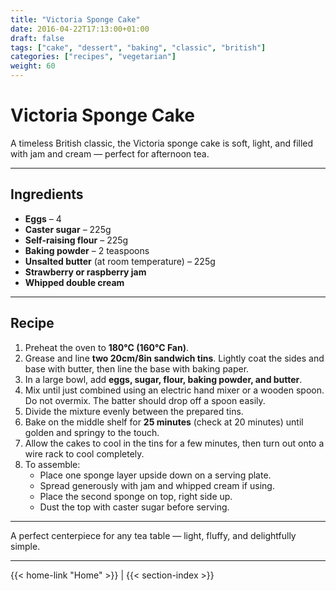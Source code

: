 ```yaml
---
title: "Victoria Sponge Cake"
date: 2016-04-22T17:13:00+01:00
draft: false
tags: ["cake", "dessert", "baking", "classic", "british"]
categories: ["recipes", "vegetarian"]
weight: 60
---
```


# Victoria Sponge Cake

A timeless British classic, the Victoria sponge cake is soft, light, and filled with jam and cream — perfect for afternoon tea.

---

## Ingredients

- **Eggs** – 4  
- **Caster sugar** – 225g  
- **Self-raising flour** – 225g  
- **Baking powder** – 2 teaspoons  
- **Unsalted butter** (at room temperature) – 225g  
- **Strawberry or raspberry jam**  
- **Whipped double cream**  

---

## Recipe

1. Preheat the oven to **180°C (160°C Fan)**.  
2. Grease and line **two 20cm/8in sandwich tins**. Lightly coat the sides and base with butter, then line the base with baking paper.  
3. In a large bowl, add **eggs, sugar, flour, baking powder, and butter**.  
4. Mix until just combined using an electric hand mixer or a wooden spoon. Do not overmix. The batter should drop off a spoon easily.  
5. Divide the mixture evenly between the prepared tins.  
6. Bake on the middle shelf for **25 minutes** (check at 20 minutes) until golden and springy to the touch.  
7. Allow the cakes to cool in the tins for a few minutes, then turn out onto a wire rack to cool completely.  
8. To assemble:  
   - Place one sponge layer upside down on a serving plate.  
   - Spread generously with jam and whipped cream if using.  
   - Place the second sponge on top, right side up.  
   - Dust the top with caster sugar before serving.  

---

A perfect centerpiece for any tea table — light, fluffy, and delightfully simple.

---
{{< home-link "Home" >}} | {{< section-index >}}